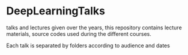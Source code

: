 # DeepLearningTalks

talks and lectures given over the years, this repository 
contains lecture materials, source codes used during the 
different courses.

Each talk is separated by folders according to audience and dates

